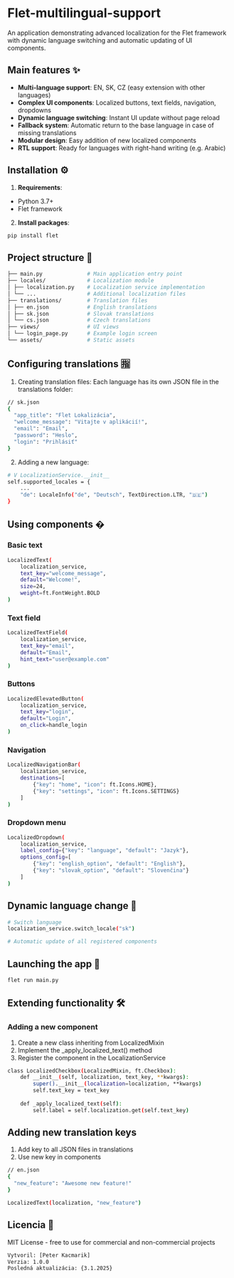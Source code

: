 # Flet-multilingual-support
An application demonstrating advanced localization for the Flet framework with dynamic language switching and automatic updating of UI components.

## Main features ✨

- **Multi-language support**: EN, SK, CZ (easy extension with other languages)
- **Complex UI components**: Localized buttons, text fields, navigation, dropdowns
- **Dynamic language switching**: Instant UI update without page reload
- **Fallback system**: Automatic return to the base language in case of missing translations
- **Modular design**: Easy addition of new localized components
- **RTL support**: Ready for languages ​​with right-hand writing (e.g. Arabic)

## Installation ⚙️

1. **Requirements**:
- Python 3.7+
- Flet framework

2. **Install packages**:
```bash
pip install flet
```
## Project structure 📂
```bash
├── main.py              # Main application entry point
├── locales/             # Localization module
│ ├── localization.py    # Localization service implementation
│ └── ...                # Additional localization files
├── translations/        # Translation files
│ ├── en.json            # English translations
│ ├── sk.json            # Slovak translations
│ └── cs.json            # Czech translations
├── views/               # UI views
│ └── login_page.py      # Example login screen
└── assets/              # Static assets
```
## Configuring translations 🈯

1. Creating translation files:
Each language has its own JSON file in the translations folder:

```bash
// sk.json
{
  "app_title": "Flet Lokalizácia",
  "welcome_message": "Vitajte v aplikácií!",
  "email": "Email",
  "password": "Heslo",
  "login": "Prihlásiť"
}
```
2. Adding a new language:
```bash
# V LocalizationService.__init__
self.supported_locales = {
    ...
    "de": LocaleInfo("de", "Deutsch", TextDirection.LTR, "🇩🇪")
}
```
## Using components �

### Basic text
```bash
LocalizedText(
    localization_service,
    text_key="welcome_message",
    default="Welcome!",
    size=24,
    weight=ft.FontWeight.BOLD
)
```
### Text field
```bash
LocalizedTextField(
    localization_service,
    text_key="email",
    default="Email",
    hint_text="user@example.com"
)
```
### Buttons
```bash
LocalizedElevatedButton(
    localization_service,
    text_key="login",
    default="Login",
    on_click=handle_login
)
```
### Navigation
```bash
LocalizedNavigationBar(
    localization_service,
    destinations=[
        {"key": "home", "icon": ft.Icons.HOME},
        {"key": "settings", "icon": ft.Icons.SETTINGS}
    ]
)
```
### Dropdown menu
```bash
LocalizedDropdown(
    localization_service,
    label_config={"key": "language", "default": "Jazyk"},
    options_config=[
        {"key": "english_option", "default": "English"},
        {"key": "slovak_option", "default": "Slovenčina"}
    ]
)
```
## Dynamic language change 🔄
```bash
# Switch language
localization_service.switch_locale("sk")

# Automatic update of all registered components
```
## Launching the app 🚀
```bash
flet run main.py
```
## Extending functionality 🛠️
### Adding a new component
1. Create a new class inheriting from LocalizedMixin
2. Implement the _apply_localized_text() method
3. Register the component in the LocalizationService
```bash
class LocalizedCheckbox(LocalizedMixin, ft.Checkbox):
    def __init__(self, localization, text_key, **kwargs):
        super().__init__(localization=localization, **kwargs)
        self.text_key = text_key
    
    def _apply_localized_text(self):
        self.label = self.localization.get(self.text_key)
```
## Adding new translation keys
1. Add key to all JSON files in translations
2. Use new key in components
```bash
// en.json
{
  "new_feature": "Awesome new feature!"
}
```
```bash
LocalizedText(localization, "new_feature")
```
## Licencia 📄
MIT License - free to use for commercial and non-commercial projects
```bash
Vytvoril: [Peter Kacmarik]
Verzia: 1.0.0
Posledná aktualizácia: {3.1.2025}
```
